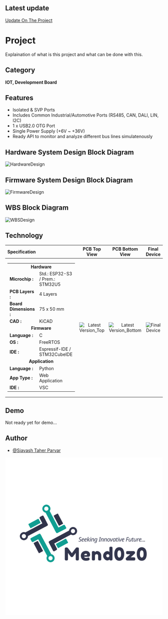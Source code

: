 ## Latest update



[Update On The Project](https://www.youtube.com/watch?v=Y3GoYqw6YXA&list=PLBWrS0_J_mZ2AYpXI1URpqJv-m0bLa1Cb)



# Project

Explaination of what is this project and what can be done with this.

## Category

__IOT, Development Board__

## Features

- Isolated & SVP Ports
- Includes Common Industrial/Automotive Ports (RS485, CAN, DALI, LIN, I2C)
- 1 x USB2.0 OTG Port
- Single Power Supply (+6V ~ +36V)
- Ready API to monitor and analyze different bus lines simulatenously

## Hardware System Design Block Diagram

![HardwareDesign]()

## Firmware System Design Block Diagram

![FirmwareDesign]()

## WBS Block Diagram

![WBSDesign]()

## Technology

|Specification|PCB Top View|PCB Bottom View|Final Device|
|:---|:---:|:---:|:---:|
|<table><tbody><tr><td colspan="2" align="center">__Hardware__</h4></td></tr><tr><td>__Microchip :__</td> <td> Std.: ESP32-S3 / Prem.: STM32U5 </td></tr> <tr><td>__PCB Layers :__</td> <td> 4 Layers </td></tr> <tr><td>__Board Dimensions :__ </td> <td> 75 x 50 mm </td></tr> <tr><td>__CAD :__</td> <td> KiCAD </td></tr><tr><td colspan="2" align="center">__Firmware__</h4></td></tr><tr><td>__Language :__</td> <td> C </td></tr> <tr><td>__OS :__</td> <td> FreeRTOS </td></tr> <tr><td>__IDE :__</td> <td> Espressif-IDE / STM32CubeIDE </td></tr><tr><td colspan="2" align="center">__Application__</h4></td></tr><tr><td>__Language :__</td> <td> Python </td></tr> <tr><td>__App Type :__</td> <td> Web Application </td></tr> <tr><td>__IDE :__</td> <td> VSC </td></tr></table>|![Latest Version_Top](https://github.com/mend0z0)|![Latest Version_Bottom](https://github.com/mend0z0)|![_Final Device_](https://github.com/mend0z0)|

## Demo

Not ready yet for demo...

## Author

- [@Siavash Taher Parvar](https://www.linkedin.com/in/mend0z0)


![Logo](https://github.com/mend0z0/Scoreboard/blob/main/LOGO.png)